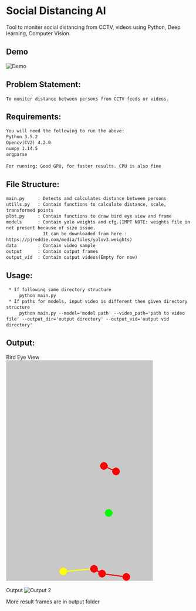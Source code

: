 # Social Distancing AI
Tool to moniter social distancing from CCTV, videos using Python, Deep learning, Computer Vision.

## Demo
![Demo](./demo/social_distancing.gif)

## Problem Statement:
    To moniter distance between persons from CCTV feeds or videos.
     
## Requirements:

    You will need the following to run the above:
    Python 3.5.2
    Opencv(CV2) 4.2.0
    numpy 1.14.5
    argparse
    
    For running: Good GPU, for faster results. CPU is also fine
    
## File Structure:

    main.py     : Detects and calculates distance between persons
    utills.py   : Contain functions to calculate distance, scale, transformed points
    plot.py     : Contain functions to draw bird eye view and frame
    models      : Contain yolo weights and cfg.(IMPT NOTE: weights file in not present because of size issue. 
                  It can be downloaded from here : https://pjreddie.com/media/files/yolov3.weights)
    data        : Contain video sample
    output      : Contain output frames
    output_vid  : Contain output videos(Empty for now)
      
## Usage:
        
     * If following same directory structure   
         python main.py
     * If paths for models, input video is different then given directory structure
         python main.py --model='model path' --video_path='path to video file' --output_dir='output directory' --output_vid='output vid directory'
               
## Output:

Bird Eye View       
![Bird Eye View](./demo/bird_eye_view.gif) 

Output
![Output 2](./demo/social_distancing.gif)
    
More result frames are in output folder
